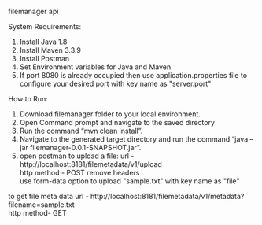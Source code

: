 ﻿filemanager api 
 
 
System Requirements:
1. Install Java 1.8
2. Install Maven 3.3.9
3. Install Postman
4. Set Environment variables for Java and Maven 
5. If port 8080 is already occupied then use application.properties file to configure your desired port with key name as "server.port"

How to Run: 
1. Download filemanager folder to your local environment.   
2. Open Command prompt and navigate to the saved directory
3. Run the command “mvn clean install”.
4. Navigate to the generated target directory and run the command
        “java –jar filemanager-0.0.1-SNAPSHOT.jar”.
5. open postman
to upload a file:
      url -  http://localhost:8181/filemetadata/v1/upload      
      http method -  POST
      remove headers	
      use form-data option to upload "sample.txt" with key name as "file"		

to get file meta data
    url -  http://localhost:8181/filemetadata/v1/metadata?filename=sample.txt    
    http method-  GET 
